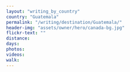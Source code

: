 ```yaml
---
layout: "writing_by_country"
country: "Guatemala"
permalink: "/writing/destination/Guatemala/"
header-img: "assets/owner/hero/canada-bg.jpg"
flickr-text: ""
distance:
days:
photos:
videos:
walk:
---
```

